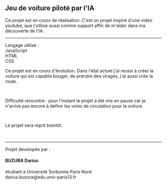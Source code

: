 <div style="center">
<h2>Jeu de voiture piloté par l'IA</h2>
<p>Ce projet est en cours de réalisation. C'est un projet inspiré d'une video youtube, que j'utilise aussi comme support affin de m'aider dans ma découverte de l'IA.</p>
<hr>
<span>Langage utilisé : <br>JavaScript </br> HTML </br> CSS </br> </span>
<p>Ce projet est en cours d'évolution. Dans l'état actuel j'ai reussi à créer la voiture qui est capable bouger, de prendre des virages, j'ai aussi crée la route.</p></br>
<p>Difficulté rencontré : pour l'instant le projet à été mis en pause car je n'arrive pas encore à definir les voies de circulation pour la voiture.</p></br>
<p>Le projet sera reprit bientôt. </p></br>
<hr>
</div>
Projet developée par : </br>
<h4>BUZURA Darius<br></h4>
étudiant à Université Sorbonne Paris Nord</br>
darius.buzura@edu.univ-paris13.fr

